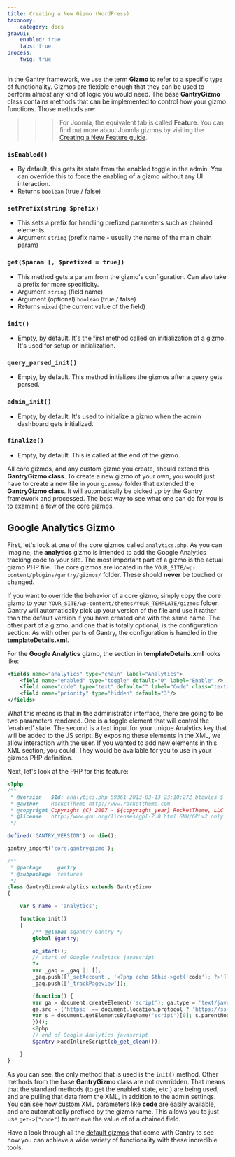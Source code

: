 ```yaml
---
title: Creating a New Gizmo (WordPress)
taxonomy:
    category: docs
gravui:
    enabled: true
    tabs: true
process:
    twig: true
---
```


In the Gantry framework, we use the term **Gizmo** to refer to a specific type of functionality. Gizmos are flexible enough that they can be used to perform almost any kind of logic you would need. The base **GantryGizmo** class contains methods that can be implemented to control how your gizmo functions. Those methods are:

>>> For Joomla, the equivalent tab is called **Feature**. You can find out more about Joomla gizmos by visiting the [Creating a New Feature guide](../creating-a-new-feature).

### `isEnabled()`

* By default, this gets its state from the enabled toggle in the admin. You can override this to force the enabling of a gizmo without any UI interaction.
* Returns `boolean` (true / false)                                                                                                                         

### `setPrefix(string $prefix)`     

* This sets a prefix for handling prefixed parameters such as chained elements.
* Argument `string` (prefix name - usually the name of the main chain param)
                                                                                                         
### `get($param [, $prefixed = true])`                                

* This method gets a param from the gizmo's configuration. Can also take a prefix for more specificity.
* Argument `string` (field name)
* Argument (optional) `boolean` (true / false)
* Returns `mixed` (the current value of the field)     

### `init()`

* Empty, by default. It's the first method called on initialization of a gizmo. It's used for setup or initialization.

### `query_parsed_init()`

* Empty, by default. This method initializes the gizmos after a query gets parsed.

### `admin_init()`

* Empty, by default. It's used to initialize a gizmo when the admin dashboard gets initialized.

### `finalize()`

* Empty, by default. This is called at the end of the gizmo.

All core gizmos, and any custom gizmo you create, should extend this **GantryGizmo class**. To create a new gizmo of your own, you would just have to create a new file in your `gizmos/` folder that extended the **GantryGizmo class**. It will automatically be picked up by the Gantry framework and processed. The best way to see what one can do for you is to examine a few of the core gizmos.

Google Analytics Gizmo
----------------------
First, let's look at one of the core gizmos called `analytics.php`. As you can imagine, the **analytics** gizmo is intended to add the Google Analytics tracking code to your site. The most important part of a gizmo is the actual gizmo PHP file. The core gizmos are located in the `YOUR_SITE/wp-content/plugins/gantry/gizmos/` folder. These should **never** be touched or changed. 

If you want to override the behavior of a core gizmo, simply copy the core gizmo to your `YOUR_SITE/wp-content/themes/YOUR_TEMPLATE/gizmos` folder. Gantry will automatically pick up your version of the file and use it rather than the default version if you have created one with the same name. The other part of a gizmo, and one that is totally optional, is the configuration section. As with other parts of Gantry, the configuration is handled in the **templateDetails.xml**. 

For the **Google Analytics** gizmo, the section in **templateDetails.xml** looks like:

```xml
<fields name="analytics" type="chain" label="Analytics">
    <field name="enabled" type="toggle" default="0" label="Enable" />
    <field name="code" type="text" default="" label="Code" class="text-long" />
    <field name="priority" type="hidden" default="3"/>
</fields>
```

What this means is that in the administrator interface, there are going to be two parameters rendered. One is a toggle element that will control the 'enabled' state. The second is a text input for your unique Analytics key that will be added to the JS script. By exposing these elements in the XML, we allow interaction with the user. If you wanted to add new elements in this XML section, you could. They would be available for you to use in your gizmos PHP definition.

Next, let's look at the PHP for this feature:

```php
<?php
/**
 * @version   $Id: analytics.php 59361 2013-03-13 23:10:27Z btowles $
 * @author    RocketTheme http://www.rockettheme.com
 * @copyright Copyright (C) 2007 - ${copyright_year} RocketTheme, LLC
 * @license   http://www.gnu.org/licenses/gpl-2.0.html GNU/GPLv2 only
 */

defined('GANTRY_VERSION') or die();

gantry_import('core.gantrygizmo');

/**
 * @package     gantry
 * @subpackage  features
 */
class GantryGizmoAnalytics extends GantryGizmo
{

    var $_name = 'analytics';

    function init()
    {
        /** @global $gantry Gantry */
        global $gantry;

        ob_start();
        // start of Google Analytics javascript
        ?>
        var _gaq = _gaq || [];
        _gaq.push(['_setAccount', '<?php echo $this->get('code'); ?>']);
        _gaq.push(['_trackPageview']);

        (function() {
        var ga = document.createElement('script'); ga.type = 'text/javascript'; ga.async = true;
        ga.src = ('https:' == document.location.protocol ? 'https://ssl' : 'http://www') + '.google-analytics.com/ga.js';
        var s = document.getElementsByTagName('script')[0]; s.parentNode.insertBefore(ga, s);
        })();
        <?php
        // end of Google Analytics javascript
        $gantry->addInlineScript(ob_get_clean());

    }
}
```

As you can see, the only method that is used is the `init()` method. Other methods from the base **GantryGizmo** class are not overridden. That means that the standard methods (to get the enabled state, etc.) are being used, and are pulling that data from the XML, in addition to the admin settings. You can see how custom XML parameters like **code** are easily available, and are automatically prefixed by the gizmo name. This allows you to just use `get->("code")` to retrieve the value of of a chained field.

Have a look through all the [default gizmos](../configure/gizmos.md) that come with Gantry to see how you can achieve a wide variety of functionality with these incredible tools.